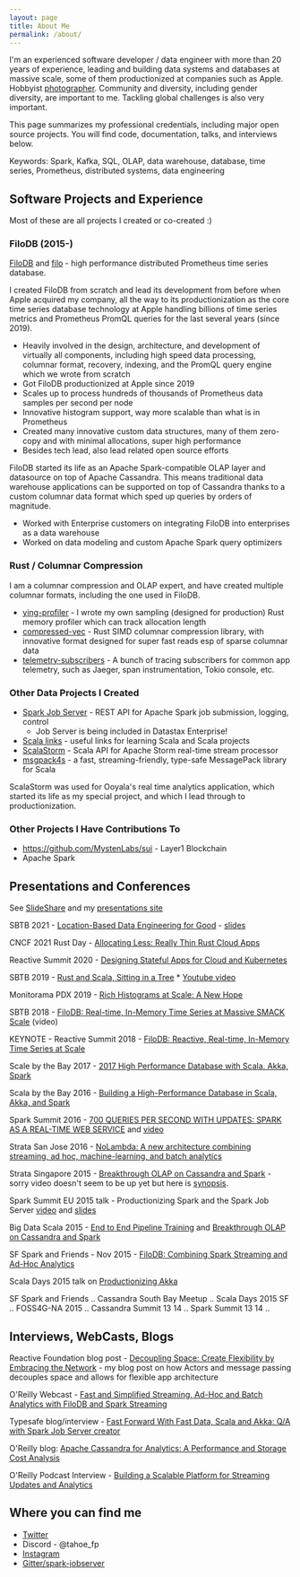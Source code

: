 ```yaml
---
layout: page
title: About Me
permalink: /about/
---
```


I'm an experienced software developer / data engineer with more than 20 years of experience, leading and building data systems and databases at massive scale, some of them productionized at companies such as Apple.
Hobbyist [photographer](https://www.instagram.com/platypus.arts/).  Community and diversity, including gender diversity, are important to me.
Tackling global challenges is also very important.

This page summarizes my professional credentials, including major open source projects.  You will find code, documentation, talks, and interviews below.

Keywords: Spark, Kafka, SQL, OLAP, data warehouse, database, time series, Prometheus, distributed systems, data engineering

## Software Projects and Experience

Most of these are all projects I created or co-created :)

### FiloDB (2015-)

[FiloDB](http://github.com/filodb/FiloDB) and [filo](http://github.com/velvia/filo) - high performance distributed Prometheus time series database.

I created FiloDB from scratch and lead its development from before when Apple acquired my company, all the way
to its productionization as the core time series database technology at Apple handling billions of time series
metrics and Prometheus PromQL queries for the last several years (since 2019).

- Heavily involved in the design, architecture, and development of virtually all components, including high speed data processing, columnar format, recovery, indexing, and the PromQL query engine which we wrote from scratch
- Got FiloDB productionized at Apple since 2019
- Scales up to process hundreds of thousands of Prometheus data samples per second per node
- Innovative histogram support, way more scalable than what is in Prometheus
- Created many innovative custom data structures, many of them zero-copy and with minimal allocations, super high performance
- Besides tech lead, also lead related open source efforts

FiloDB started its life as an Apache Spark-compatible OLAP layer and datasource on top of Apache Cassandra.  This means traditional data warehouse applications can be supported on top of Cassandra thanks to a custom columnar data format which sped up queries by orders of magnitude.
- Worked with Enterprise customers on integrating FiloDB into enterprises as a data warehouse
- Worked on data modeling and custom Apache Spark query optimizers

### Rust / Columnar Compression

I am a columnar compression and OLAP expert, and have created multiple columnar formats, including the one used in FiloDB.

* [ying-profiler](https://github.com/velvia/ying-profiler) - I wrote my own sampling (designed for production) Rust memory profiler which can track allocation length
* [compressed-vec](https://github.com/velvia/compressed-vec) - Rust SIMD columnar compression library, with innovative format designed for super fast reads esp of sparse columnar data
* [telemetry-subscribers](https://github.com/velvia/telemetry-subscribers) - A bunch of tracing subscribers for common app telemetry, such as Jaeger, span instrumentation, Tokio console, etc.

### Other Data Projects I Created

* [Spark Job Server](http://github.com/spark-jobserver/spark-jobserver) - REST API for Apache Spark job submission, logging, control
    * Job Server is being included in Datastax Enterprise!
* [Scala links](http://github.com/velvia/links) - useful links for learning Scala and Scala projects
* [ScalaStorm](http://github.com/velvia/ScalaStorm) - Scala API for Apache Storm real-time stream processor
* [msgpack4s](http://github.com/velvia/msgpack4s) - a fast, streaming-friendly, type-safe MessagePack library for Scala

ScalaStorm was used for Ooyala's real time analytics application, which started its life as my special project, and which I lead through to productionization.

### Other Projects I Have Contributions To

* https://github.com/MystenLabs/sui - Layer1 Blockchain
* Apache Spark

## Presentations and Conferences

See [SlideShare](http://www.slideshare.net/evanchan2) and my [presentations site](http://velvia.github.io/presentations)

SBTB 2021 - [Location-Based Data Engineering for Good](https://www.youtube.com/watch?v=dzNDrxVNjLk) - [slides](http://velvia.github.io/presentations/2021-lbs-data-eng-for-good-pyspark/index.html#1)

CNCF 2021 Rust Day - [Allocating Less: Really Thin Rust Cloud Apps](http://velvia.github.io/presentations/2021-cncf-rustday-alloc-less/index.html)

Reactive Summit 2020 - [Designing Stateful Apps for Cloud and Kubernetes](https://www.slideshare.net/EvanChan2/designing-stateful-apps-for-cloud-and-kubernetes)

SBTB 2019 - [Rust and Scala, Sitting in a Tree](http://velvia.github.io/presentations/2019-sbtb-rust-scala/#1)
    * [Youtube video](https://www.youtube.com/watch?v=bKfkGYdg6zE)

Monitorama PDX 2019 - [Rich Histograms at Scale: A New Hope](https://www.slideshare.net/EvanChan2/histograms-at-scale-monitorama-2019)

SBTB 2018 - [FiloDB: Real-time, In-Memory Time Series at Massive SMACK Scale](https://www.youtube.com/watch?v=EkIZPZbMoNE) (video)

KEYNOTE - Reactive Summit 2018 - [FiloDB: Reactive, Real-time, In-Memory Time Series at Scale](https://www.slideshare.net/EvanChan2/filodb-reactive-realtime-inmemory-time-series-at-scale)

Scale by the Bay 2017 - [2017 High Performance Database with Scala, Akka, Spark](https://www.slideshare.net/EvanChan2/2017-high-performance-database-with-scala-akka-spark)

Scala by the Bay 2016 - [Building a High-Performance Database in Scala, Akka, and Spark](http://www.slideshare.net/EvanChan2/building-a-highperformance-database-with-scala-akka-and-spark)

Spark Summit 2016 - [700 QUERIES PER SECOND WITH UPDATES: SPARK AS A REAL-TIME WEB SERVICE](http://www.slideshare.net/SparkSummit/700-queries-per-second-with-updates-spark-as-a-realtime-web-service) and [video](https://youtu.be/nAX53vQy9AQ)

Strata San Jose 2016 - [NoLambda: A new architecture combining streaming, ad hoc, machine-learning, and batch analytics](http://conferences.oreilly.com/strata/hadoop-big-data-ca/public/schedule/detail/46818)

Strata Singapore 2015 - [Breakthrough OLAP on Cassandra and Spark](http://velvia.github.io/presentations/2015-breakthrough-olap-cass-spark) - sorry video doesn't seem to be up yet but here is [synopsis](http://conferences.oreilly.com/strata/big-data-conference-sg-2015/public/schedule/detail/44794).

Spark Summit EU 2015 talk - Productionizing Spark and the Spark Job Server [video](https://www.youtube.com/watch?v=kQGS_6TxfTk&list=PL-x35fyliRwi8TqkQ_dZjoNSkUWkcl01e&index=6) and [slides](https://t.co/bhKKfWgopt)

Big Data Scala 2015 - [End to End Pipeline Training](http://bit.ly/pipeline-slides) and [Breakthrough OLAP on Cassandra and Spark](http://velvia.github.io/presentations/2015-breakthrough-olap-cass-spark)

SF Spark and Friends - Nov 2015 - [FiloDB: Combining Spark Streaming and Ad-Hoc Analytics](http://velvia.github.io/presentations/2015-filodb-spark-streaming)

Scala Days 2015 talk on [Productionizing Akka](https://www.parleys.com/tutorial/akka-production-why-how)

SF Spark and Friends .. Cassandra South Bay Meetup .. Scala Days 2015 SF .. FOSS4G-NA 2015 .. Cassandra Summit 13 14 .. Spark Summit 13 14 ..

## Interviews, WebCasts, Blogs

Reactive Foundation blog post - [Decoupling Space: Create Flexibility by Embracing the Network](https://www.reactive.foundation/post/decouple-space-the-reactive-principles-explained) - my blog post on how Actors and message passing decouples space and allows for flexible app architecture

O'Reilly Webcast - [Fast and Simplified Streaming, Ad-Hoc and Batch Analytics with FiloDB and Spark Streaming](http://www.oreilly.com/pub/e/3652)

Typesafe blog/interview - [Fast Forward With Fast Data, Scala and Akka: Q/A with Spark Job Server creator](https://t.co/YUCdpUTqyg)

O'Reilly blog: [Apache Cassandra for Analytics: A Performance and Storage Cost Analysis](https://www.oreilly.com/ideas/apache-cassandra-for-analytics-a-performance-and-storage-analysis)

O'Reilly Podcast Interview - [Building a Scalable Platform for Streaming Updates and Analytics](https://www.oreilly.com/ideas/building-a-scalable-platform-for-streaming-updates-and-analytics)

## Where you can find me

* [Twitter](https://twitter.com/Evanfchan)
* Discord - @tahoe_fp
* [Instagram](https://instagram.com/platypus.arts)
* [Gitter/spark-jobserver](https://gitter.im/spark-jobserver/spark-jobserver)


